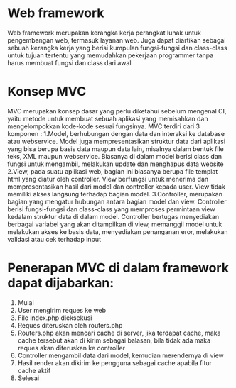# Web framework
Web framework merupakan kerangka kerja perangkat lunak untuk pengembangan web, termasuk layanan web.
Juga dapat diartikan sebagai sebuah kerangka kerja yang berisi kumpulan fungsi-fungsi dan class-class
untuk tujuan tertentu yang memudahkan pekerjaan programmer tanpa harus membuat fungsi dan class dari awal

# Konsep MVC
MVC merupakan konsep dasar yang perlu diketahui sebelum mengenal CI, yaitu metode untuk membuat sebuah aplikasi yang memisahkan dan mengelompokkan kode-kode sesuai fungsinya.
MVC terdiri dari 3 komponen :
1.Model, berhubungan dengan data dan interaksi ke database atau webservice. Model juga mempresentasikan struktur data dari aplikasi yang bisa berupa basis data maupun data lain,
  misalnya dalam bentuk file teks, XML maupun webservice. Biasanya di dalam model berisi class dan fungsi untuk mengambil, melakukan update dan menghapus data website
2.View,  pada suatu aplikasi web, bagian ini biasanya berupa file templat html yang diatur oleh controller. View berfungsi untuk menerima dan mempresentasikan hasil dari model
  dan controller kepada user. View tidak memiliki akses langsung terhadap bagian model.
3.Controller, merupakan bagian yang mengatur hubungan antara bagian model dan view. Controller berisi fungsi-fungsi dan class-class yang memproses permintaan view kedalam struktur
  data di dalam model. Controller bertugas menyediakan berbagai variabel yang akan ditampilkan di view, memanggil model untuk melakukan akses ke basis data, menyediakan penanganan eror,
  melakukan validasi atau cek terhadap input

# Penerapan MVC di dalam framework dapat dijabarkan:
1.	Mulai
2.	User mengirim reques ke web
3.	File index.php dieksekusi
4.	Reques diteruskan oleh routers.php
5.	Routers.php akan mencari cache di server, jika terdapat cache, maka cache tersebut akan di kirim sebagai balasan, bila tidak ada maka reques akan diteruskan ke controller
6.	Controller mengambil data dari model, kemudian merendernya di view
7.	Hasil render akan dikirim ke pengguna sebagai cache apabila fitur cache aktif
8.	Selesai 
